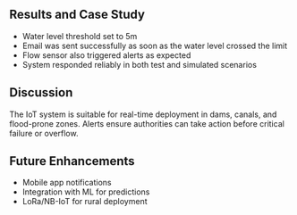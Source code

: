 ## Results and Case Study

- Water level threshold set to 5m
- Email was sent successfully as soon as the water level crossed the limit
- Flow sensor also triggered alerts as expected
- System responded reliably in both test and simulated scenarios

## Discussion

The IoT system is suitable for real-time deployment in dams, canals, and flood-prone zones. Alerts ensure authorities can take action before critical failure or overflow.

## Future Enhancements

- Mobile app notifications
- Integration with ML for predictions
- LoRa/NB-IoT for rural deployment
